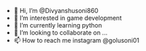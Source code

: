 - 👋 Hi, I’m @Divyanshusoni860
- 👀 I’m interested in game development
- 🌱 I’m currently learning python
- 💞️ I’m looking to collaborate on ...
- 📫 How to reach me instagram @golusoni01

<!---
Divyanshusoni860/Divyanshusoni860 is a ✨ special ✨ repository because its `README.md` (this file) appears on your GitHub profile.
You can click the Preview link to take a look at your changes.
--->
